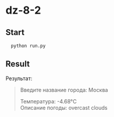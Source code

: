 # dz-8-2



## Start

```
  python run.py

```



## Result


Результат:

>  
>  Введите название города: Москва  
>  
>  Температура: -4.68°C  
>  Описание погоды: overcast clouds  
>  


